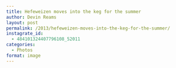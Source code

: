 ```yaml
---
title: Hefeweizen moves into the keg for the summer
author: Devin Reams
layout: post
permalink: /2013/hefeweizen-moves-into-the-keg-for-the-summer/
instagrate_id:
  - 484101324407796108_52011
categories:
  - Photos
format: image
---
```

<!-- This post is created by Instagrate to WordPress, a WordPress Plugin by polevaultweb.com - http://www.polevaultweb.com/plugins/instagrate-to-wordpress/ -->